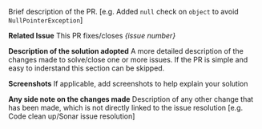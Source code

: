 Brief description of the PR.
[e.g. Added `null` check on `object` to avoid `NullPointerException`]

**Related Issue**
This PR fixes/closes _{issue number}_

**Description of the solution adopted**
A more detailed description of the changes made to solve/close one or more issues.
If the PR is simple and easy to inderstand this section can be skipped.

**Screenshots**
If applicable, add screenshots to help explain your solution

**Any side note on the changes made**
Description of any other change that has been made, which is not directly linked to the issue resolution
[e.g. Code clean up/Sonar issue resolution]
